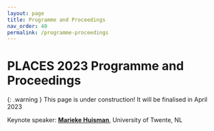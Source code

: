 ```yaml
---
layout: page
title: Programme and Proceedings
nav_order: 40
permalink: /programme-proceedings
---
```


# PLACES 2023 Programme and Proceedings

{: .warning }
This page is under construction!  It will be finalised in April 2023

Keynote speaker: **[Marieke Huisman](https://wwwhome.ewi.utwente.nl/~marieke)**, University of Twente, NL
